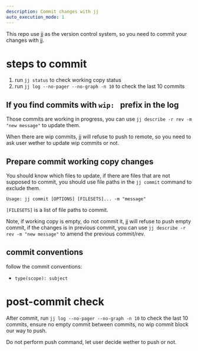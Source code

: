 ```yaml
---
description: Commit changes with jj
auto_execution_mode: 1
---
```


This repo use jj as the version control system, so you need to commit your changes with jj.

# steps to commit

1. run `jj status` to check working copy status
2. run `jj log --no-pager --no-graph -n 10` to check the last 10 commits

## If you find commits with `wip: ` prefix in the log

Those commits are working in progress, you can use `jj describe -r rev -m "new message"` to update them.

When there are wip commits, jj will refuse to push to remote, so you need to ask user wether to update wip commits or not.

## Prepare commit working copy changes

You should know which files to update, if there are files that are not supposed to commit, you should use file paths in the `jj commit` command to exclude them.

`Usage: jj commit [OPTIONS] [FILESETS]... -m "message"`

`[FILESETS]` is a list of file paths to commit.

Note, if working copy is empty, do not commit it, jj will refuse to push empty commit, if the changes is in previous commit, you can use `jj describe -r rev -m "new message"` to amend the previous commit/rev.

## commit conventions

follow the commit conventions:

- `type(scope): subject`

# post-commit check

After commit, run `jj log --no-pager --no-graph -n 10` to check the last 10 commits, ensure no empty commit between commits, no wip commit block our way to push.

Do not perform push command, let user decide wether to push or not.
